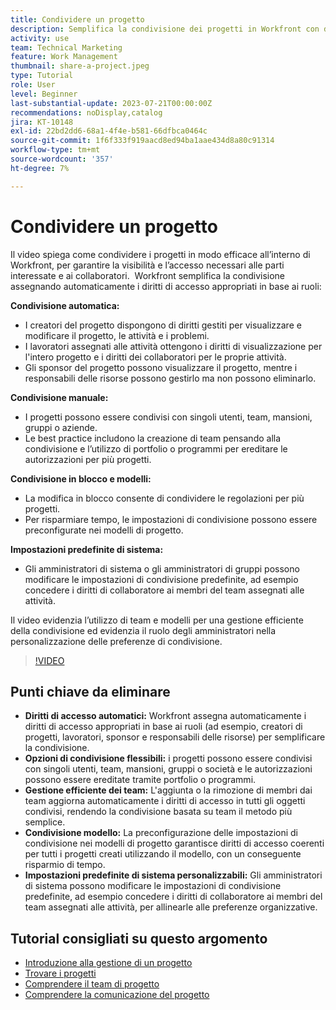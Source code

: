 ```yaml
---
title: Condividere un progetto
description: Semplifica la condivisione dei progetti in Workfront con diritti di accesso automatici, opzioni flessibili, gestione basata su team, condivisione di modelli e impostazioni di sistema personalizzabili per una collaborazione semplificata.
activity: use
team: Technical Marketing
feature: Work Management
thumbnail: share-a-project.jpeg
type: Tutorial
role: User
level: Beginner
last-substantial-update: 2023-07-21T00:00:00Z
recommendations: noDisplay,catalog
jira: KT-10148
exl-id: 22bd2dd6-68a1-4f4e-b581-66dfbca0464c
source-git-commit: 1f6f333f919aacd8ed94ba1aae434d8a80c91314
workflow-type: tm+mt
source-wordcount: '357'
ht-degree: 7%

---
```


# Condividere un progetto

Il video spiega come condividere i progetti in modo efficace all’interno di Workfront, per garantire la visibilità e l’accesso necessari alle parti interessate e ai collaboratori. &#x200B; Workfront semplifica la condivisione assegnando automaticamente i diritti di accesso appropriati in base ai ruoli:

**Condivisione automatica:**
* I creatori del progetto dispongono di diritti gestiti per visualizzare e modificare il progetto, le attività e i problemi.
* I lavoratori assegnati alle attività ottengono i diritti di visualizzazione per l&#39;intero progetto e i diritti dei collaboratori per le proprie attività.
* Gli sponsor del progetto possono visualizzare il progetto, mentre i responsabili delle risorse possono gestirlo ma non possono eliminarlo.

**Condivisione manuale:**
* I progetti possono essere condivisi con singoli utenti, team, mansioni, gruppi o aziende.
* Le best practice includono la creazione di team pensando alla condivisione e l’utilizzo di portfolio o programmi per ereditare le autorizzazioni per più progetti.

**Condivisione in blocco e modelli:**
* La modifica in blocco consente di condividere le regolazioni per più progetti. &#x200B;
* Per risparmiare tempo, le impostazioni di condivisione possono essere preconfigurate nei modelli di progetto. &#x200B;

**Impostazioni predefinite di sistema:**
* Gli amministratori di sistema o gli amministratori di gruppi possono modificare le impostazioni di condivisione predefinite, ad esempio concedere i diritti di collaboratore ai membri del team assegnati alle attività.

Il video evidenzia l’utilizzo di team e modelli per una gestione efficiente della condivisione ed evidenzia il ruolo degli amministratori nella personalizzazione delle preferenze di condivisione.

>[!VIDEO](https://video.tv.adobe.com/v/3423149/?quality=12&learn=on&enablevpops&captions=ita)

## Punti chiave da eliminare

* **Diritti di accesso automatici:** Workfront assegna automaticamente i diritti di accesso appropriati in base ai ruoli (ad esempio, creatori di progetti, lavoratori, sponsor e responsabili delle risorse) per semplificare la condivisione. &#x200B;
* **Opzioni di condivisione flessibili:** i progetti possono essere condivisi con singoli utenti, team, mansioni, gruppi o società e le autorizzazioni possono essere ereditate tramite portfolio o programmi. &#x200B;
* **Gestione efficiente dei team:** L&#39;aggiunta o la rimozione di membri dai team aggiorna automaticamente i diritti di accesso in tutti gli oggetti condivisi, rendendo la condivisione basata su team il metodo più semplice. &#x200B;
* **Condivisione modello:** La preconfigurazione delle impostazioni di condivisione nei modelli di progetto garantisce diritti di accesso coerenti per tutti i progetti creati utilizzando il modello, con un conseguente risparmio di tempo. &#x200B;
* **Impostazioni predefinite di sistema personalizzabili:** Gli amministratori di sistema possono modificare le impostazioni di condivisione predefinite, ad esempio concedere i diritti di collaboratore ai membri del team assegnati alle attività, per allinearle alle preferenze organizzative. &#x200B;


## Tutorial consigliati su questo argomento

* [Introduzione alla gestione di un progetto](/help/manage-work/projects/getting-started-manage-a-project.md)
* [Trovare i progetti](/help/manage-work/projects/find-projects.md)
* [Comprendere il team di progetto](/help/manage-work/projects/understand-the-project-team.md)
* [Comprendere la comunicazione del progetto](/help/manage-work/projects/understand-project-communication.md)


